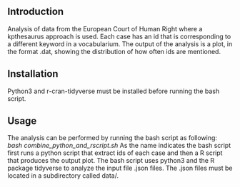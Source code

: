 ## Introduction 
Analysis of data from the European Court of Human Right where a kpthesaurus approach is used. Each case has an id that is corresponding to a different keyword in a vocabularium. The output of the analysis is a plot, in the format .dat, showing the distribution of how often ids are mentioned.  

## Installation 
Python3 and r-cran-tidyverse must be installed before running the bash script. 

## Usage 
The analysis can be performed by running the bash script as following: 
*bash combine_python_and_rscript.sh*
As the name indicates the bash script first runs a python script that extract ids of each case and then a R script that produces the output plot. The bash script uses python3 and the R package tidyverse to analyze the input file .json files. The .json files must be located in a subdirectory called data/.  
